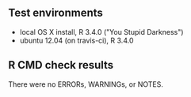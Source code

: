 ## Test environments
* local OS X install, R 3.4.0 ("You Stupid Darkness")
* ubuntu 12.04 (on travis-ci), R 3.4.0


## R CMD check results

There were no ERRORs, WARNINGs, or NOTES.



